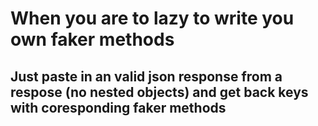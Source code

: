 # When you are to lazy to write you own faker methods

## Just paste in an valid json response from a respose (no nested objects) and get back keys with coresponding faker methods